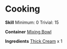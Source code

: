 <!-- TITLE: Whipped Cream -->
<!-- SUBTITLE: It forms stiff peaks -->

# Cooking
**Skill**
Minimum: 0
Trivial: 15

**Container**
[Mixing Bowl](mixing-bowl)

**Ingredients**
[Thick Cream](thick-cream) x 1